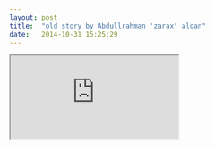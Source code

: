 ```yaml
---
layout: post
title:  "old story by Abdullrahman 'zarax' aloan"
date:   2014-10-31 15:25:29
---
```


<iframe src="https://docs.google.com/document/d/1aA7RG6w7iw3wXBjskc5SKPXkpvE_1sBRVjg0vyREOfU/pub?embedded=true"></iframe>